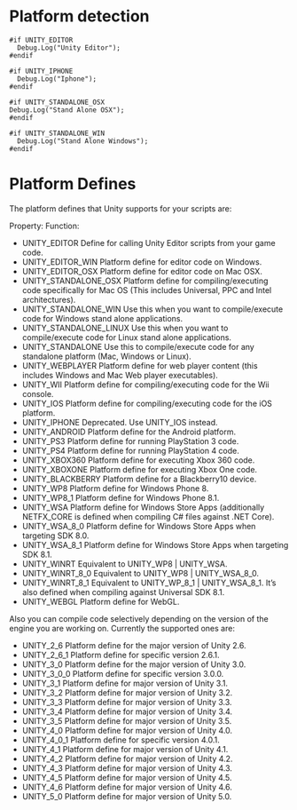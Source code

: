 # Platform detection

```
#if UNITY_EDITOR
  Debug.Log("Unity Editor");
#endif

#if UNITY_IPHONE
  Debug.Log("Iphone");
#endif

#if UNITY_STANDALONE_OSX
Debug.Log("Stand Alone OSX");
#endif

#if UNITY_STANDALONE_WIN
  Debug.Log("Stand Alone Windows");
#endif
```

# Platform Defines
The platform defines that Unity supports for your scripts are:

Property: Function:
* UNITY_EDITOR  Define for calling Unity Editor scripts from your game code.
* UNITY_EDITOR_WIN  Platform define for editor code on Windows.
* UNITY_EDITOR_OSX  Platform define for editor code on Mac OSX.
* UNITY_STANDALONE_OSX  Platform define for compiling/executing code specifically for Mac OS (This includes Universal, PPC and Intel architectures).
* UNITY_STANDALONE_WIN  Use this when you want to compile/execute code for Windows stand alone applications.
* UNITY_STANDALONE_LINUX  Use this when you want to compile/execute code for Linux stand alone applications.
* UNITY_STANDALONE  Use this to compile/execute code for any standalone platform (Mac, Windows or Linux).
* UNITY_WEBPLAYER Platform define for web player content (this includes Windows and Mac Web player executables).
* UNITY_WII Platform define for compiling/executing code for the Wii console.
* UNITY_IOS Platform define for compiling/executing code for the iOS platform.
* UNITY_IPHONE  Deprecated. Use UNITY_IOS instead.
* UNITY_ANDROID Platform define for the Android platform.
* UNITY_PS3 Platform define for running PlayStation 3 code.
* UNITY_PS4 Platform define for running PlayStation 4 code.
* UNITY_XBOX360 Platform define for executing Xbox 360 code.
* UNITY_XBOXONE Platform define for executing Xbox One code.
* UNITY_BLACKBERRY  Platform define for a Blackberry10 device.
* UNITY_WP8 Platform define for Windows Phone 8.
* UNITY_WP8_1 Platform define for Windows Phone 8.1.
* UNITY_WSA Platform define for Windows Store Apps (additionally NETFX_CORE is defined when compiling C# files against .NET Core).
* UNITY_WSA_8_0 Platform define for Windows Store Apps when targeting SDK 8.0.
* UNITY_WSA_8_1 Platform define for Windows Store Apps when targeting SDK 8.1.
* UNITY_WINRT Equivalent to UNITY_WP8 | UNITY_WSA.
* UNITY_WINRT_8_0 Equivalent to UNITY_WP8 | UNITY_WSA_8_0.
* UNITY_WINRT_8_1 Equivalent to UNITY_WP_8_1 | UNITY_WSA_8_1. It’s also defined when compiling against Universal SDK 8.1.
* UNITY_WEBGL Platform define for WebGL.

Also you can compile code selectively depending on the version of the engine you are working on. Currently the supported ones are:

* UNITY_2_6 Platform define for the major version of Unity 2.6.
* UNITY_2_6_1 Platform define for specific version 2.6.1.
* UNITY_3_0 Platform define for the major version of Unity 3.0.
* UNITY_3_0_0 Platform define for specific version 3.0.0.
* UNITY_3_1 Platform define for major version of Unity 3.1.
* UNITY_3_2 Platform define for major version of Unity 3.2.
* UNITY_3_3 Platform define for major version of Unity 3.3.
* UNITY_3_4 Platform define for major version of Unity 3.4.
* UNITY_3_5 Platform define for major version of Unity 3.5.
* UNITY_4_0 Platform define for major version of Unity 4.0.
* UNITY_4_0_1 Platform define for specific version 4.0.1.
* UNITY_4_1 Platform define for major version of Unity 4.1.
* UNITY_4_2 Platform define for major version of Unity 4.2.
* UNITY_4_3 Platform define for major version of Unity 4.3.
* UNITY_4_5 Platform define for major version of Unity 4.5.
* UNITY_4_6 Platform define for major version of Unity 4.6.
* UNITY_5_0 Platform define for major version of Unity 5.0.
